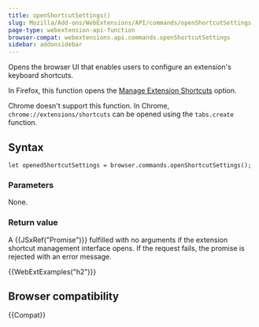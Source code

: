 ```yaml
---
title: openShortcutSettings()
slug: Mozilla/Add-ons/WebExtensions/API/commands/openShortcutSettings
page-type: webextension-api-function
browser-compat: webextensions.api.commands.openShortcutSettings
sidebar: addonsidebar
---
```


Opens the browser UI that enables users to configure an extension's keyboard shortcuts.

In Firefox, this function opens the [Manage Extension Shortcuts](https://support.mozilla.org/en-US/kb/manage-extension-shortcuts-firefox) option.

Chrome doesn't support this function. In Chrome, `chrome://extensions/shortcuts` can be opened using the `tabs.create` function.

## Syntax

```js-nolint
let openedShortcutSettings = browser.commands.openShortcutSettings();
```

### Parameters

None.

### Return value

A {{JSxRef("Promise")}} fulfilled with no arguments if the extension shortcut management interface opens. If the request fails, the promise is rejected with an error message.

{{WebExtExamples("h2")}}

## Browser compatibility

{{Compat}}
